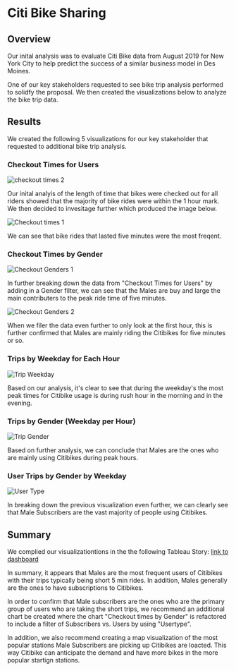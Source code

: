 # Citi Bike Sharing

## Overview
Our inital analysis was to evaluate Citi Bike data from August 2019 for New York City to help predict the success of a similar business model in Des Moines.

One of our key stakeholders requested to see bike trip analysis performed to solidfy the proposal. We then created the visualizations below to analyze the bike trip data.

## Results
We created the following 5 visualizations for our key stakeholder that requested to additional bike trip analysis.

### Checkout Times for Users

![checkout times 2](https://user-images.githubusercontent.com/114427019/217681479-f46456ad-8092-42fe-8e9d-a30fb638b31b.png)

Our inital analyis of the length of time that bikes were checked out for all riders showed that the majority of bike rides were within the 1 hour mark. We then decided to invesitage further which produced the image below.

![Checkout times 1](https://user-images.githubusercontent.com/114427019/217681265-5c311a53-a22a-4332-81ec-a71c84929798.png)

We can see that bike rides that lasted five minutes were the most freqent.

### Checkout Times by Gender

![Checkout Genders 1](https://user-images.githubusercontent.com/114427019/217682250-a2a6cd1c-49ed-41ab-9f7d-e3c67d5721c9.png)

In further breaking down the data from "Checkout Times for Users" by adding in a Gender filter, we can see that the Males are buy and large the main contributers to the peak ride time of five minutes.

![Checkout Genders 2](https://user-images.githubusercontent.com/114427019/217682438-734bc317-3532-4a41-89bf-a230aded89e9.png)

When we filer the data even further to only look at the first hour, this is further confirmed that Males are mainly riding the Citibikes for five minutes or so.

### Trips by Weekday for Each Hour

![Trip Weekday](https://user-images.githubusercontent.com/114427019/217682637-a6eeec1b-055c-4270-9a0f-4c9647bb07a8.png)

Based on our analysis, it's clear to see that during the weekday's the most peak times for Citibike usage is during rush hour in the morning and in the evening.

### Trips by Gender (Weekday per Hour)

![Trip Gender](https://user-images.githubusercontent.com/114427019/217682779-54a8fee0-e3b4-439c-8cef-184efae5347a.png)

Based on further analysis, we can conclude that Males are the ones who are mainly using Citibikes during peak hours.

### User Trips by Gender by Weekday

![User Type](https://user-images.githubusercontent.com/114427019/217682101-3ca68dc2-f8e9-4607-a094-94a8b3d0303b.png)

In breaking down the previous visualization even further, we can clearly see that Male Subscribers are the vast majority of people using Citibikes.

## Summary
We complied our visualizationtions in the the following Tableau Story:
[link to dashboard](https://public.tableau.com/app/profile/lily.rackley/viz/Challenge_16758992599580/Challenge)

In summary, it appears that Males are the most frequent users of Citibikes with their trips typically being short 5 min rides. In addition, Males generally are the ones to have subscriptions to Citibikes.

In order to confirm that Male subscribers are the ones who are the primary group of users who are taking the short trips, we recommend an additional chart be created where the chart "Checkout times by Gender" is refactored to include a filter of Subscribers vs. Users by using "Usertype".

In addition, we also recommend creating a map visualization of the most popular stations Male Subscribers are picking up Citibikes are loacted. This way Citibike can anticipate the demand and have more bikes in the more popular startign stations.
